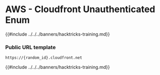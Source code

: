 # AWS - Cloudfront Unauthenticated Enum

{{#include ../../../banners/hacktricks-training.md}}

### Public URL template

```
https://{random_id}.cloudfront.net
```

{{#include ../../../banners/hacktricks-training.md}}

